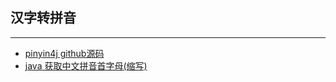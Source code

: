 ## 汉字转拼音

---

* [pinyin4j github源码](https://github.com/belerweb/pinyin4j)
* [java 获取中文拼音首字母(缩写)](http://blog.csdn.net/qq_19707521/article/details/76055480)

